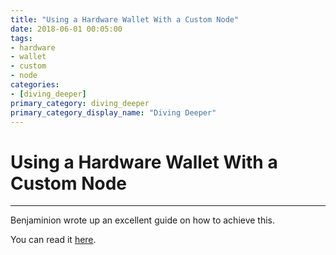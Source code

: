 ```yaml
---
title: "Using a Hardware Wallet With a Custom Node"
date: 2018-06-01 00:05:00
tags:
- hardware
- wallet
- custom
- node
categories:
- [diving_deeper]
primary_category: diving_deeper
primary_category_display_name: "Diving Deeper"
---
```


# __Using a Hardware Wallet With a Custom Node__
***

Benjaminion wrote up an excellent guide on how to achieve this.

You can read it [here](https://github.com/benjaminion/eth-parity-qnap/wiki/Connecting-to-MyEtherWallet).